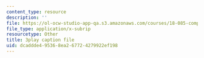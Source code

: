 ```yaml
---
content_type: resource
description: ''
file: https://ol-ocw-studio-app-qa.s3.amazonaws.com/courses/18-085-computational-science-and-engineering-i-fall-2008/dcaddde495368ea267724279922ef198_hYaOtW4XY4.srt
file_type: application/x-subrip
resourcetype: Other
title: 3play caption file
uid: dcaddde4-9536-8ea2-6772-4279922ef198
---
```


